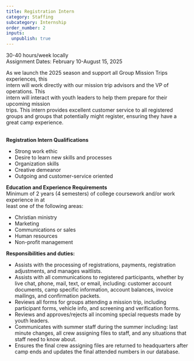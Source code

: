 ```yaml
---
title: Registration Intern
category: Staffing
subcategory: Internship
order_number: 2
inputs:
  unpublish: true
---
```

30-40 hours/week locally<br>Assignment Dates: February 10-August 15, 2025

As we launch the 2025 season and support all Group Mission Trips experiences, this<br>intern will work directly with our mission trip advisors and the VP of operations. This<br>intern will interact with youth leaders to help them prepare for their upcoming mission<br>trips. This intern provides excellent customer service to all registered groups and groups that potentially might register, ensuring they have a great camp experience.

<br>**Registration Intern Qualifications**

* Strong work ethic
* Desire to learn new skills and processes
* Organization skills
* Creative demeanor
* Outgoing and customer-service oriented

**Education and Experience Requirements**<br>Minimum of 2 years (4 semesters) of college coursework and/or work experience in at<br>least one of the following areas:

* Christian ministry
* Marketing
* Communications or sales
* Human resources
* Non-profit management

**Responsibilities and duties:**

* Assists with the processing of registrations, payments, registration adjustments, and manages waitlists.
* Assists with all communications to registered participants, whether by live chat, phone, mail, text, or email, including: customer account documents, camp specific information, account balances, invoice mailings, and confirmation packets.
* Reviews all forms for groups attending a mission trip, including participant forms, vehicle info, and screening and verification forms.
* Reviews and approves/rejects all incoming special requests made by youth leaders.
* Communicates with summer staff during the summer including: last minute changes, all crew assigning files to staff, and any situations that staff need to know about.
* Ensures the final crew assigning files are returned to headquarters after camp ends and updates the final attended numbers in our database.